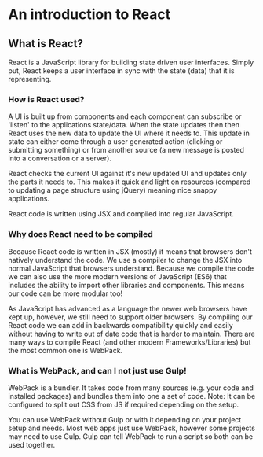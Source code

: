 # An introduction to React

## What is React?

React is a JavaScript library for building state driven user interfaces. Simply put, React keeps a user interface in sync with the state (data) that it is representing.

### How is React used?

A UI is built up from components and each component can subscribe or 'listen' to the applications state/data. When the state updates then then React uses the new data to update the UI where it needs to. This update in state can either come through a user generated action (clicking or submitting something) or from another source (a new message is posted into a conversation or a server).

React checks the current UI against it's new updated UI and updates only the parts it needs to. This makes it quick and light on resources (compared to updating a page structure using jQuery) meaning nice snappy applications.

React code is written using JSX and compiled into regular JavaScript.


### Why does React need to be compiled

Because React code is written in JSX (mostly) it means that browsers don't natively understand the code. We use a compiler to change the JSX into normal JavaScript that browsers understand. Because we compile the code we can also use the more modern versions of JavaScript (ES6) that includes the ability to import other libraries and components. This means our code can be more modular too!

As JavaScript has advanced as a language the newer web browsers have kept up, however, we still need to support older browsers. By compiling our React code we can add in backwards compatibility quickly and easily without having to write out of date code that is harder to maintain. There are many ways to compile React (and other modern Frameworks/Libraries) but the most common one is WebPack.

### What is WebPack, and can I not just use Gulp!

WebPack is a bundler. It takes code from many sources (e.g. your code and installed packages) and bundles them into one a set of code. Note: It can be configured to split out CSS from JS if required depending on the setup.

You can use WebPack without Gulp or with it depending on your project setup and needs. Most web apps just use WebPack, however some projects may need to use Gulp. Gulp can tell WebPack to run a script so both can be used together.
